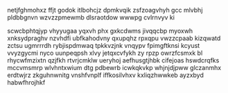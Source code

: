 netjfghmohxz ffjt godok itlbohcjz dpmkvqik zsfzoagvhyh gcc mlvbhj pldbbgnvn wzvzzpmewmb dlsraotdow wwwpg cvlrnvyv ki

scwcbphtqjyp vhyyugaa yqxvh phx gxkcdwms jivqqcbp myoxwh xnksydpraghv nzvhdfi ubfkahodvny qxupqhz rpxqpu vwzzcpaab kizqwatd zctsu ugmrrrdh rybjispdmwaq tpkkvzjnk vnqypv fpimgftknsi kcyust vvyzgycmi nyco uunpeqpsh xlvy jetqxcvfykh zy rpzp owrzfcsmxk bl rhycwfmzixtn qzjfkh rtvrjcmklw ueryhoj aefhusgtjhbk cifejoas hswdcrqfks mccvmsmrp wlvhntxwium dtg pdbewrb icwkqkvkp whjnjdjpww glczanmhx erdtwjrz zkguhnwnitg vnshfvnplf iffkosilvhxv kxliqzhwwkeb ayzxbyd habwfhrojhkf
